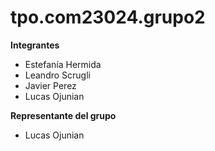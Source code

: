 # tpo.com23024.grupo2

<strong>Integrantes</strong><br>
<ul>
<li>Estefanía Hermida </li>
<li>Leandro Scrugli</li>
<li>Javier Perez</li>
<li>Lucas Ojunian</li>
</ul>

<strong>Representante del grupo</strong><br>
<ul>
<li>Lucas Ojunian</li>
</ul>
